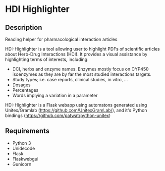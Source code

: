 # HDI Highlighter

## Description 

Reading helper for pharmacological interaction articles

HDI-Highlighter is a tool allowing user to highlight PDFs of scientific articles about Herb-Drug Interactions (HDI).
It provides a visual assistance by highlighting terms of interests, including: 

- DCI, herbs and enzyme names. Enzymes mostly focus on CYP450 isoenzymes as they are by far the most studied interactions targets.
- Study types; i.e. case reports, clinical studies, in vitro, ...
- Dosages
- Percentages
- Words implying a variation in a parameter

HDI-Highlighter is a Flask webapp using automatons generated using Unitex/Gramlab (https://github.com/UnitexGramLab/), and it's Python bindings (https://github.com/patwat/python-unitex)

## Requirements

- Python 3
- Unidecode
- Flask
- Flaskwebgui
- Gunicorn
